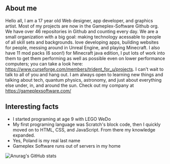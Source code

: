 ## About me

Hello all, I am a 17 year old Web designer, app developer, and graphics artist. Most of my projects are now in the Gameplex-Software Github org. We have over 46 repositories in Github and counting every day. We are a small organization with a big goal: making technology acessable to people of all skill sets and backgrounds.  love developing apps, building websites for people, messing around in Unreal Engine, and playing Minecraft. I also have 11 mod packs (6 soon!) for Minecraft java edition, I put lots of work into them to get them performing as well as possible even on lower performance computers; you can take a look here: https://www.curseforge.com/members/trident_for_u/projects. I can't wait to talk to all of you and hang out. I am always open to learning new things and talking about tech, quantum physics, astronomy, and just about everything else under, in, and around the sun. Check out my company at https://gameplexsoftware.com/ 

## Interesting facts
- I started programing at age 9 with LEGO WeDo
- My  first programing language was Scratch's block code, then I quickly moved on to HTML, CSS, and JavaScript. From there my knowledge expanded.
- Yes, Poland is my real last name
- Gameplex Software runs out of servers in my home

![Anurag's GitHub stats](https://github-readme-stats.vercel.app/api?username=tristanpoland&count_private=true&theme=dark&show_icons=true&custom_title=My%20stats)


